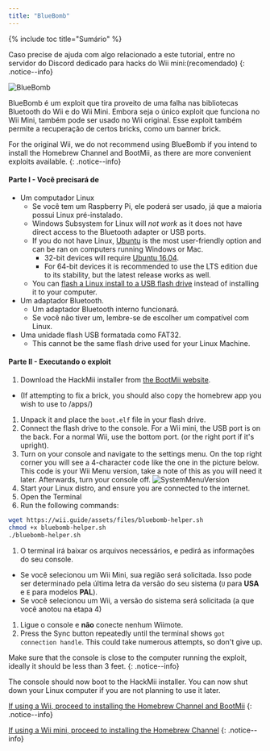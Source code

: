 ```yaml
---
title: "BlueBomb"
---
```


{% include toc title="Sumário" %}

Caso precise de ajuda com algo relacionado a este tutorial, entre no servidor do Discord dedicado para hacks do Wii mini:[](https://discord.gg/6ryxnkS)(recomendado)
{: .notice--info}

![BlueBomb](/images/bluebomb.png)

BlueBomb é um exploit que tira proveito de uma falha nas bibliotecas Bluetooth do Wii e do Wii Mini. Embora seja o único exploit que funciona no Wii Mini, também pode ser usado no Wii original. Esse exploit também permite a recuperação de certos bricks, como um banner brick.

For the original Wii, we do not recommend using BlueBomb if you intend to install the Homebrew Channel and BootMii, as there are more convenient exploits available.
{: .notice--info}

#### Parte I - Você precisará de
- Um computador Linux
  - Se você tem um Raspberry Pi, ele poderá ser usado, já que a maioria possui Linux pré-instalado.
  - Windows Subsystem for Linux will *not work* as it does not have direct access to the Bluetooth adapter or USB ports.
  - If you do not have Linux, [Ubuntu](https://ubuntu.com/download/desktop) is the most user-friendly option and can be ran on computers running Windows or Mac.
    - 32-bit devices will require [Ubuntu 16.04](http://releases.ubuntu.com/16.04/).
    - For 64-bit devices it is recommended to use the LTS edition due to its stability, but the latest release works as well.
  - You can [flash a Linux install to a USB flash drive](https://ubuntu.com/tutorials/tutorial-create-a-usb-stick-on-windows#1-overview) instead of installing it to your computer.
- Um adaptador Bluetooth.
  - Um adaptador Bluetooth interno funcionará.
  - Se você não tiver um, lembre-se de escolher um compatível com Linux.
- Uma unidade flash USB formatada como FAT32.
  - This cannot be the same flash drive used for your Linux Machine.

#### Parte II - Executando o exploit
1. Download the HackMii installer from [the BootMii website](https://bootmii.org/download/).
- (If attempting to fix a brick, you should also copy the homebrew app you wish to use to /apps/)
1. Unpack it and place the `boot.elf` file in your flash drive.
1. Connect the flash drive to the console. For a Wii mini, the USB port is on the back. For a normal Wii, use the bottom port. (or the right port if it's upright).
1. Turn on your console and navigate to the settings menu. On the top right corner you will see a 4-character code like the one in the picture below. This code is your Wii Menu version, take a note of this as you will need it later. Afterwards, turn your console off. ![SystemMenuVersion](/images/Wii/SystemMenuVersion.png)
1. Start your Linux distro, and ensure you are connected to the internet.
1. Open the Terminal
1. Run the following commands:
```bash
wget https://wii.guide/assets/files/bluebomb-helper.sh
chmod +x bluebomb-helper.sh
./bluebomb-helper.sh
```
1. O terminal irá baixar os arquivos necessários, e pedirá as informações do seu console.
  - Se você selecionou um Wii Mini, sua região será solicitada. Isso pode ser determinado pela última letra da versão do seu sistema (`U` para **USA** e `E` para modelos **PAL**).
  - Se você selecionou um Wii, a versão do sistema será solicitada (a que você anotou na etapa 4)
1. Ligue o console e **não** conecte nenhum Wiimote.
1. Press the Sync button repeatedly until the terminal shows `got connection handle`. This could take numerous attempts, so don't give up.

Make sure that the console is close to the computer running the exploit, ideally it should be less than 3 feet.
{: .notice--info}

The console should now boot to the HackMii installer. You can now shut down your Linux computer if you are not planning to use it later.

[If using a Wii, proceed to installing the Homebrew Channel and BootMii](hbc)
{: .notice--info}

[If using a Wii mini, proceed to installing the Homebrew Channel](hbc-mini)
{: .notice--info}
